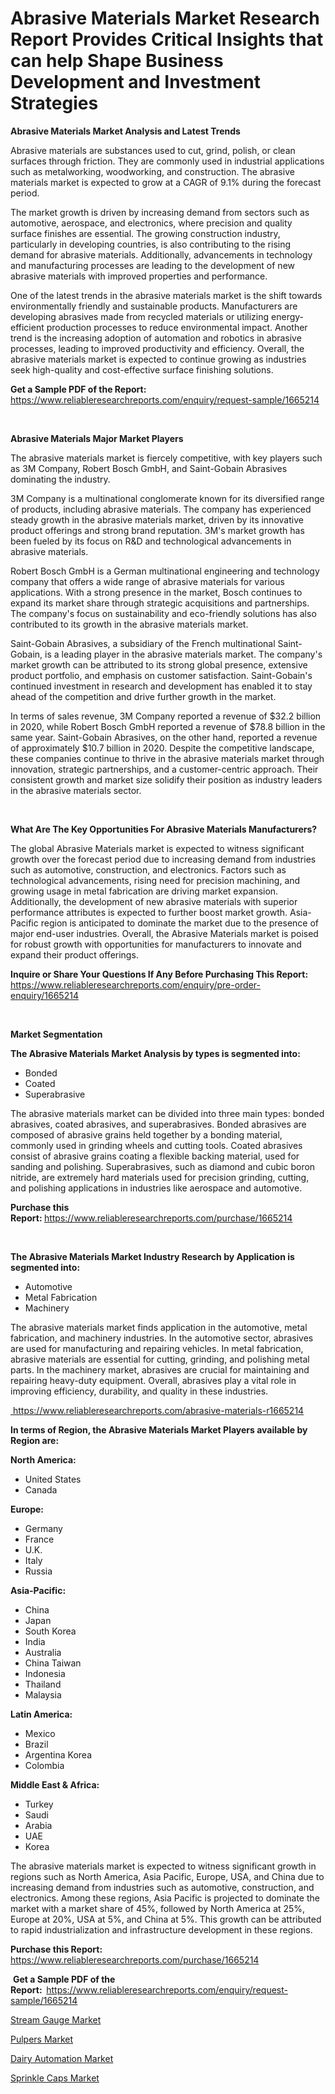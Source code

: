 <p><h1>Abrasive Materials Market Research Report Provides Critical Insights that can help Shape Business Development and Investment Strategies</h1></p><p><strong>Abrasive Materials Market Analysis and Latest Trends</strong></p>
<p><p>Abrasive materials are substances used to cut, grind, polish, or clean surfaces through friction. They are commonly used in industrial applications such as metalworking, woodworking, and construction. The abrasive materials market is expected to grow at a CAGR of 9.1% during the forecast period.</p><p>The market growth is driven by increasing demand from sectors such as automotive, aerospace, and electronics, where precision and quality surface finishes are essential. The growing construction industry, particularly in developing countries, is also contributing to the rising demand for abrasive materials. Additionally, advancements in technology and manufacturing processes are leading to the development of new abrasive materials with improved properties and performance.</p><p>One of the latest trends in the abrasive materials market is the shift towards environmentally friendly and sustainable products. Manufacturers are developing abrasives made from recycled materials or utilizing energy-efficient production processes to reduce environmental impact. Another trend is the increasing adoption of automation and robotics in abrasive processes, leading to improved productivity and efficiency. Overall, the abrasive materials market is expected to continue growing as industries seek high-quality and cost-effective surface finishing solutions.</p></p>
<p><strong>Get a Sample PDF of the Report:&nbsp;</strong> <a href="https://www.reliableresearchreports.com/enquiry/request-sample/1665214">https://www.reliableresearchreports.com/enquiry/request-sample/1665214</a></p>
<p>&nbsp;</p>
<p><strong>Abrasive Materials Major Market Players</strong></p>
<p><p>The abrasive materials market is fiercely competitive, with key players such as 3M Company, Robert Bosch GmbH, and Saint-Gobain Abrasives dominating the industry. </p><p>3M Company is a multinational conglomerate known for its diversified range of products, including abrasive materials. The company has experienced steady growth in the abrasive materials market, driven by its innovative product offerings and strong brand reputation. 3M's market growth has been fueled by its focus on R&D and technological advancements in abrasive materials. </p><p>Robert Bosch GmbH is a German multinational engineering and technology company that offers a wide range of abrasive materials for various applications. With a strong presence in the market, Bosch continues to expand its market share through strategic acquisitions and partnerships. The company's focus on sustainability and eco-friendly solutions has also contributed to its growth in the abrasive materials market. </p><p>Saint-Gobain Abrasives, a subsidiary of the French multinational Saint-Gobain, is a leading player in the abrasive materials market. The company's market growth can be attributed to its strong global presence, extensive product portfolio, and emphasis on customer satisfaction. Saint-Gobain's continued investment in research and development has enabled it to stay ahead of the competition and drive further growth in the market. </p><p>In terms of sales revenue, 3M Company reported a revenue of $32.2 billion in 2020, while Robert Bosch GmbH reported a revenue of $78.8 billion in the same year. Saint-Gobain Abrasives, on the other hand, reported a revenue of approximately $10.7 billion in 2020. Despite the competitive landscape, these companies continue to thrive in the abrasive materials market through innovation, strategic partnerships, and a customer-centric approach. Their consistent growth and market size solidify their position as industry leaders in the abrasive materials sector.</p></p>
<p>&nbsp;</p>
<p><strong>What Are The Key Opportunities For Abrasive Materials Manufacturers?</strong></p>
<p><p>The global Abrasive Materials market is expected to witness significant growth over the forecast period due to increasing demand from industries such as automotive, construction, and electronics. Factors such as technological advancements, rising need for precision machining, and growing usage in metal fabrication are driving market expansion. Additionally, the development of new abrasive materials with superior performance attributes is expected to further boost market growth. Asia-Pacific region is anticipated to dominate the market due to the presence of major end-user industries. Overall, the Abrasive Materials market is poised for robust growth with opportunities for manufacturers to innovate and expand their product offerings.</p></p>
<p><strong>Inquire or Share Your Questions If Any Before Purchasing This Report:</strong> <a href="https://www.reliableresearchreports.com/enquiry/pre-order-enquiry/1665214">https://www.reliableresearchreports.com/enquiry/pre-order-enquiry/1665214</a></p>
<p>&nbsp;</p>
<p><strong>Market Segmentation</strong></p>
<p><strong>The Abrasive Materials Market Analysis by types is segmented into:</strong></p>
<p><ul><li>Bonded</li><li>Coated</li><li>Superabrasive</li></ul></p>
<p><p>The abrasive materials market can be divided into three main types: bonded abrasives, coated abrasives, and superabrasives. Bonded abrasives are composed of abrasive grains held together by a bonding material, commonly used in grinding wheels and cutting tools. Coated abrasives consist of abrasive grains coating a flexible backing material, used for sanding and polishing. Superabrasives, such as diamond and cubic boron nitride, are extremely hard materials used for precision grinding, cutting, and polishing applications in industries like aerospace and automotive.</p></p>
<p><strong>Purchase this Report:&nbsp;</strong><a href="https://www.reliableresearchreports.com/purchase/1665214">https://www.reliableresearchreports.com/purchase/1665214</a></p>
<p>&nbsp;</p>
<p><strong>The Abrasive Materials Market Industry Research by Application is segmented into:</strong></p>
<p><ul><li>Automotive</li><li>Metal Fabrication</li><li>Machinery</li></ul></p>
<p><p>The abrasive materials market finds application in the automotive, metal fabrication, and machinery industries. In the automotive sector, abrasives are used for manufacturing and repairing vehicles. In metal fabrication, abrasive materials are essential for cutting, grinding, and polishing metal parts. In the machinery market, abrasives are crucial for maintaining and repairing heavy-duty equipment. Overall, abrasives play a vital role in improving efficiency, durability, and quality in these industries.</p></p>
<p><a href="https://www.reliableresearchreports.com/abrasive-materials-r1665214">&nbsp;https://www.reliableresearchreports.com/abrasive-materials-r1665214</a></p>
<p><strong>In terms of Region, the Abrasive Materials Market Players available by Region are:</strong></p>
<p>
    <p> <strong> North America: </strong>
        <ul>
            <li>United States</li>
            <li>Canada</li>
        </ul>
        </p> 
    <p> <strong> Europe: </strong>
        <ul>
            <li>Germany</li>
            <li>France</li>
            <li>U.K.</li>
            <li>Italy</li>
            <li>Russia</li>
        </ul>
        </p> 
    <p> <strong> Asia-Pacific: </strong>
        <ul>
            <li>China</li>
            <li>Japan</li>
            <li>South Korea</li>
            <li>India</li>
            <li>Australia</li>
            <li>China Taiwan</li>
            <li>Indonesia</li>
            <li>Thailand</li>
            <li>Malaysia</li>
        </ul>
        </p> 
    <p> <strong> Latin America: </strong>
        <ul>
            <li>Mexico</li>
            <li>Brazil</li>
            <li>Argentina Korea</li>
            <li>Colombia</li>
        </ul>
        </p> 
    <p> <strong> Middle East & Africa: </strong>
        <ul>
            <li>Turkey</li>
            <li>Saudi</li>
            <li>Arabia</li>
            <li>UAE</li>
            <li>Korea</li>
        </ul>
    </p>
    </p>
<p><p>The abrasive materials market is expected to witness significant growth in regions such as North America, Asia Pacific, Europe, USA, and China due to increasing demand from industries such as automotive, construction, and electronics. Among these regions, Asia Pacific is projected to dominate the market with a market share of 45%, followed by North America at 25%, Europe at 20%, USA at 5%, and China at 5%. This growth can be attributed to rapid industrialization and infrastructure development in these regions.</p></p>
<p><strong>Purchase this Report: </strong><a href="https://www.reliableresearchreports.com/purchase/1665214">https://www.reliableresearchreports.com/purchase/1665214</a></p>
<p>&nbsp;<strong>Get a Sample PDF of the Report:&nbsp;&nbsp;</strong><a href="https://www.reliableresearchreports.com/enquiry/request-sample/1665214">https://www.reliableresearchreports.com/enquiry/request-sample/1665214</a></p>
<p><strong></strong></p>
<p><p><a href="https://github.com/Sarissaschmalingtr6fz2739/Market-Research-Report-List-2/blob/main/stream-gauge-market.md">Stream Gauge Market</a></p><p><a href="https://www.linkedin.com/pulse/analyzing-pulpers-market-global-industry-perspective-forecast-e0wke">Pulpers Market</a></p><p><a href="https://www.linkedin.com/pulse/dairy-automation-market-share-evolution-growth-trends-xngpe">Dairy Automation Market</a></p><p><a href="https://github.com/jodemen/Market-Research-Report-List-2/blob/main/sprinkle-caps-market.md">Sprinkle Caps Market</a></p></p>